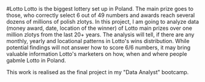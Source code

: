 #Lotto
Lotto is the biggest lottery set up in Poland. The main prize goes to those, who correctly select 6 out of 49 numbers and awards reach several dozens of millions of polish zlotys.
In this project, I am going to analyze data (money award, date, location of the winner) of Lotto main prizes over one million zlotys from the last 20+ years. The analysis will tell, if there are any monthly, yearly and locational patterns in Lotto's wins distribution. While potential findings will not answer how to score 6/6 numbers, it may bring valuable information Lotto's marketers on how, when and where people gabmle Lotto in Poland.

This work is realised as the final project in my "Data Analyst" bootcamp.
